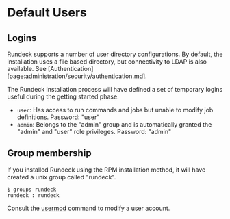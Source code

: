 # Default Users

## Logins

Rundeck supports a number of user directory configurations. By
default, the installation uses a file based directory, but connectivity to
LDAP is also available.
See [Authentication][page:administration/security/authentication.md].

The Rundeck installation process will have defined a set of temporary
logins useful during the getting started phase.

- `user`: Has access to run commands and jobs but unable to modify job
  definitions. Password: "user"
- `admin`: Belongs to the "admin" group and is automatically granted
  the "admin" and "user" role privileges. Password: "admin"

## Group membership

If you installed Rundeck using the RPM installation method, it will
have created a unix group called "rundeck".

```
$ groups rundeck
rundeck : rundeck
```

Consult the [usermod] command to modify a user account.

[usermod]: https://linux.die.net/man/8/usermod
